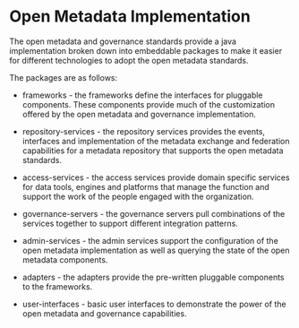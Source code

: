 <!-- SPDX-License-Identifier: Apache-2.0 -->

# Open Metadata Implementation

The open metadata and governance standards provide a java implementation broken
down into embeddable packages to make it easier for different technologies to adopt
the open metadata standards.

The packages are as follows:

* frameworks - the frameworks define the interfaces for pluggable components.  These
components provide much of the customization offered by the open metadata and governance
implementation.

* repository-services - the repository services provides the events, interfaces and
implementation of the metadata exchange and federation capabilities for a metadata
repository that supports the open metadata standards.

* access-services - the access services provide domain specific services for data tools, engines
and platforms that manage the function and support the work of the people engaged with the
organization.

* governance-servers - the governance servers pull combinations of the services together to
support different integration patterns.

* admin-services - the admin services support the configuration of the open metadata implementation
as well as querying the state of the open metadata components.

* adapters - the adapters provide the pre-written pluggable components to the frameworks.

* user-interfaces - basic user interfaces to demonstrate the power of the open
metadata and governance capabilities.